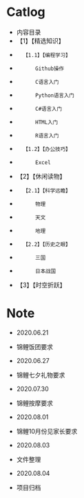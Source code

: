 # Catlog

- 内容目录
- 	【1】【精选知识】
- 		【1.1】【编程学习】
- 			Github操作	
- 			C语言入门
- 			Python语言入门
- 			C#语言入门	
- 			HTML入门
- 			R语言入门
- 		【1.2】【办公技巧】
- 			Excel
- 	【2】【休闲读物】
- 		【2.1】【科学远瞻】
- 			物理
- 			天文
- 			地理
- 		【2.2】【历史之眼】
- 			三国
- 			日本战国
- 	【3】【时空折跃】

# Note

- 2020.06.21
- 锦鲤饭团要求

- 2020.06.27
- 锦鲤七夕礼物要求

- 2020.07.30
- 锦鲤按摩要求

- 2020.08.01
- 锦鲤10月份见家长要求

- 2020.08.03
- 文件整理

- 2020.08.04
- 项目归档
